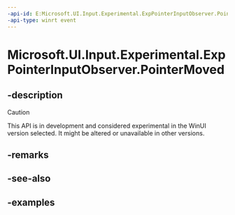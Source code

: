 ```yaml
---
-api-id: E:Microsoft.UI.Input.Experimental.ExpPointerInputObserver.PointerMoved
-api-type: winrt event
---
```


# Microsoft.UI.Input.Experimental.ExpPointerInputObserver.PointerMoved

<!--
public event Windows.Foundation.TypedEventHandler<Microsoft.UI.Input.Experimental.ExpPointerInputObserver,Microsoft.UI.Input.Experimental.ExpPointerEventArgs> PointerMoved;
-->

## -description

> [!CAUTION]
> This API is in development and considered experimental in the WinUI version selected. It might be altered or unavailable in other versions.

## -remarks

## -see-also

## -examples

